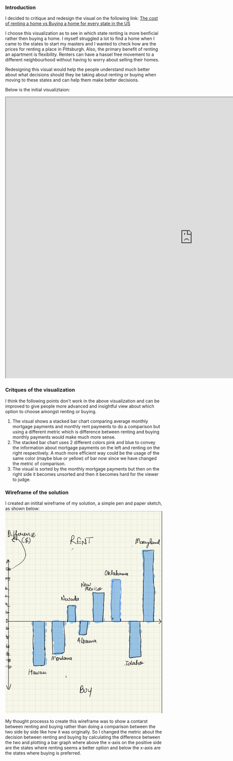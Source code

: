 ### Introduction
I decided to critique and redesign the visual on the following link: [The cost of renting a home vs Buying a home for every state in the US](https://howmuch.net/articles/cost-renting-vs-owning-home)

I choose this visualization as to see in which state renting is more benficial rather then buying a home. I myself struggled a lot to find a home when I came to the states to start my masters and I wanted to check how are the prices for renting a place in Pittsburgh. Also, the primary benefit of renting an apartment is flexibility. Renters can have a hassel free movement to a different neighbourhood without having to worry about selling their homes.

Redesigning this visual would help the people understand much better about what decisions should they be taking about renting or buying when moving to these states and can help them make better decisions.

Below is the initial visualiztaion:

<iframe width="1200" height="900" src="https://cdn.howmuch.net/articles/117_chart-7e7c.jpg"></iframe>

### Critques of the visualization
I think the following points don't work in the above visualization and can be improved to give people more advanced and insightful view about which option to choose amongst renting or buying.
1. The visual shows a stacked bar chart comparing average monthly mortgage payments and monthly rent payments  to do a comparison but using a different metric which is difference between renting and buying monthly payments would make much more sense.
2. The stacked bar chart uses 2 different colors pink and blue to convey the information about mortgage payments on the left and renting on the right respectively. A much more efficient way could be the usage of the same color (maybe blue or yellow) of bar now since we have changed the metric of comparison.
3. The visual is sorted by the monthly mortgage payments but then on the right side it becomes unsorted and then it becomes hard for the viewer to judge. 


### Wireframe of the solution
I created an initital wireframe of my solution, a simple pen and paper sketch, as shown below:
![Wireframe](/Wireframe.png)

My thought processs to create this wireframe was to show a contarst between renting and buying rather than doing a comparison between the two side by side like how it was originally. So I changed the metric about the decision between renting and buying by calculating the difference between the two and plotting a bar graph where above the x-axis on the positive side are the states where renting seems a better option and below the x-axis are the states where buying is preferred.
